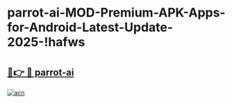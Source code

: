 # parrot-ai-MOD-Premium-APK-Apps-for-Android-Latest-Update-2025-!hafws

# <h2><a href="https://3t90sa.esa.edu.pl?title=parrot-ai&ref=hafws">🔗👉 🔴 parrot-ai</a></h2>

[![acn](https://github.com/user-attachments/assets/0f9c940e-d8b0-45ae-aac7-cd30a18b3e1c)](https://3t90sa.esa.edu.pl?title=parrot-ai&ref=hafws)

